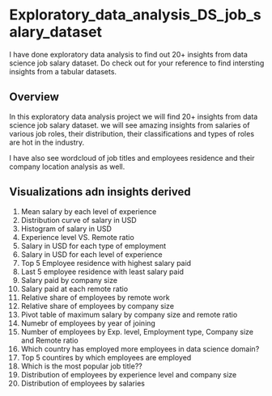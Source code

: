 # Exploratory_data_analysis_DS_job_salary_dataset
I have done exploratory data analysis to find out 20+ insights from data science job salary dataset.
Do check out for your reference to find intersting insights from a tabular datasets. 

## Overview
In this exploratory data analysis project we will find 20+ insights from data science job salary dataset. we will see amazing insights from salaries of various job roles, their distribution, their classifications and types of roles are hot in the industry.

I have also see wordcloud of job titles and employees residence and their company location analysis as well.

## Visualizations adn insights derived
1. Mean salary by each level of experience
2. Distribution curve of salary in USD 
3. Histogram of salary in USD
4. Experience level VS. Remote ratio
5. Salary in USD for each type of employment
6. Salary in USD for each level of experience
7. Top 5 Employee residence with highest salary paid
8. Last 5 employee residence with least salary paid
9. Salary paid by company size
10. Salary paid at each remote ratio
11. Relative share of employees by remote work
12. Relative share of employees by company size
13. Pivot table of maximum salary by company size and remote ratio
14. Numebr of employees by year of joining
15. Number of employees by Exp. level, Employment type, Company size and Remote ratio
16. Which country has employed more employees in data science domain?
17. Top 5 countires by which employees are employed
18. Which is the most popular job title??
19. Distribution of employees by experience level and company size
20. Distribution of employees by salaries
